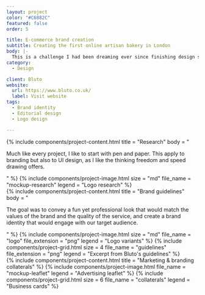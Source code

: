 ```yaml
---
layout: project
color: "#C6882C"
featured: false
order: 5

title: E-commerce brand creation
subtitle: Creating the first online artisan bakery in London
body: |-
  This is a challenge I had been dreaming ever since finishing design school: designing my own brand from scratch. I started this company with two friends, and learned so much along the way.
category:
  - Design

client: Bluto
website:
  url: https://www.bluto.co.uk/
  label: Visit website
tags:
  - Brand identity
  - Editorial design
  - Logo design

---
```


<div class="section">
  <div class="section__container">
    {% include components/project-content.html
      title = "Research"
      body = "
        <p>Much like every project, I like to start with pen and paper. This apply to branding but also to UI design, as I like the thinking freedom and speed drawing offers.</p>
      "
    %}
    {% include components/project-image.html
      size = "md"
      file_name = "mockup-research"
      legend = "Logo research"
    %}
  </div>
</div>

<div class="section">
  <div class="section__container">
    {% include components/project-content.html
      title = "Brand guidelines"
      body = "
        <p>The goal was to convey a fun yet professional look that would match the values of the brand and the quality of the service, and create a brand identity that would engage with our target audience.</p>
      "
    %}
    {% include components/project-image.html
      size = "md"
      file_name = "logo"
      file_extension = "png"
      legend = "Logo variants"
    %}
    {% include components/project-grid.html
      size = 4
      file_name = "guidelines"
      file_extension = "png"
      legend = "Excerpt from Bluto's guidelines"
    %}
  </div>
</div>

<div class="section">
  <div class="section__container">
    {% include components/project-content.html
      title = "Marketing & branding collaterals"
    %}
    {% include components/project-image.html
      file_name = "mockup-leaflet"
      legend = "Advertising leaflet"
    %}
    {% include components/project-grid.html
      size = 6
      file_name = "collaterals"
      legend = "Business cards"
    %}
  </div>
</div>
